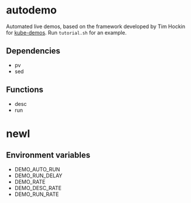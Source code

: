 # autodemo

Automated live demos, based on the framework developed by Tim Hockin
for [kube-demos](https://github.com/thockin/kube-demos). Run
`tutorial.sh` for an example.


## Dependencies

* pv
* sed


## Functions

* desc
* run
# newl


## Environment variables

* DEMO_AUTO_RUN
* DEMO_RUN_DELAY
* DEMO_RATE
* DEMO_DESC_RATE
* DEMO_RUN_RATE
